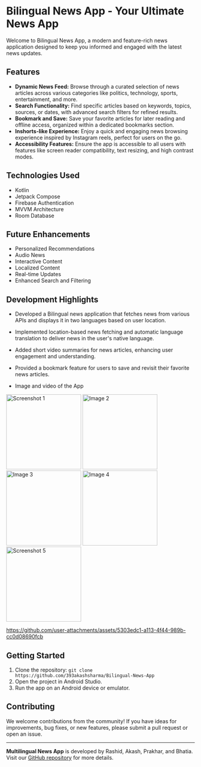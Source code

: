 # Bilingual News App - Your Ultimate News App

Welcome to Bilingual News App, a modern and feature-rich news application designed to keep you informed and engaged with the latest news updates.

## Features

- **Dynamic News Feed:** Browse through a curated selection of news articles across various categories like politics, technology, sports, entertainment, and more.
- **Search Functionality:** Find specific articles based on keywords, topics, sources, or dates, with advanced search filters for refined results.
- **Bookmark and Save:** Save your favorite articles for later reading and offline access, organized within a dedicated bookmarks section.
- **Inshorts-like Experience:** Enjoy a quick and engaging news browsing experience inspired by Instagram reels, perfect for users on the go.
- **Accessibility Features:** Ensure the app is accessible to all users with features like screen reader compatibility, text resizing, and high contrast modes.

## Technologies Used

- Kotlin
- Jetpack Compose
- Firebase Authentication
- MVVM Architecture
- Room Database

## Future Enhancements

- Personalized Recommendations
- Audio News
- Interactive Content
- Localized Content
- Real-time Updates
- Enhanced Search and Filtering

## Development Highlights

- Developed a  Bilingual news application that fetches news from various APIs and displays it in two languages based on user location.
- Implemented location-based news fetching and automatic language translation to deliver news in the user's native language.
- Added short video summaries for news articles, enhancing user engagement and understanding.
- Provided a bookmark feature for users to save and revisit their favorite news articles.

- Image and video of the App

<img src="https://github.com/user-attachments/assets/24186463-01d4-48c8-a0ff-12bbf3281259" width="200" alt="Screenshot 1" />
<img src="https://github.com/user-attachments/assets/958cf99a-03b7-455c-a208-37914e85753d" width="200" alt="Image 2" />
<img src="https://github.com/user-attachments/assets/888a2a2b-a928-4dd1-9245-745e17e8a874" width="200" alt="Image 3" />
<img src="https://github.com/user-attachments/assets/92a3ad70-ff71-4110-9c14-37d4e7bb524d" width="200" alt="Image 4" />
<img src="https://github.com/user-attachments/assets/151f68cb-5944-4463-a9e3-b865570a35bd" width="200" alt="Screenshot 5" />



https://github.com/user-attachments/assets/5303edc1-a113-4f44-989b-cc0d08690fcb






## Getting Started

1. Clone the repository: `git clone https://github.com/393akashsharma/Bilingual-News-App`
2. Open the project in Android Studio.
3. Run the app on an Android device or emulator.

## Contributing

We welcome contributions from the community! If you have ideas for improvements, bug fixes, or new features, please submit a pull request or open an issue.

---

**Multilingual News App** is developed by Rashid, Akash, Prakhar, and Bhatia. Visit our [GitHub repository](https://github.com/393akashsharma/Bilingual-News-App) for more details.
